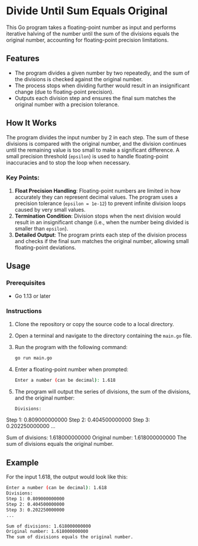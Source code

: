 # Divide Until Sum Equals Original

This Go program takes a floating-point number as input and performs iterative halving of the number until the sum of the divisions equals the original number, accounting for floating-point precision limitations.

## Features
- The program divides a given number by two repeatedly, and the sum of the divisions is checked against the original number.
- The process stops when dividing further would result in an insignificant change (due to floating-point precision).
- Outputs each division step and ensures the final sum matches the original number with a precision tolerance.

## How It Works
The program divides the input number by 2 in each step. The sum of these divisions is compared with the original number, and the division continues until the remaining value is too small to make a significant difference. A small precision threshold (`epsilon`) is used to handle floating-point inaccuracies and to stop the loop when necessary.

### Key Points:
1. **Float Precision Handling**: Floating-point numbers are limited in how accurately they can represent decimal values. The program uses a precision tolerance (`epsilon = 1e-12`) to prevent infinite division loops caused by very small values.
2. **Termination Condition**: Division stops when the next division would result in an insignificant change (i.e., when the number being divided is smaller than `epsilon`).
3. **Detailed Output**: The program prints each step of the division process and checks if the final sum matches the original number, allowing small floating-point deviations.

## Usage

### Prerequisites
- Go 1.13 or later

### Instructions
1. Clone the repository or copy the source code to a local directory.
2. Open a terminal and navigate to the directory containing the `main.go` file.
3. Run the program with the following command:

   ```bash
   go run main.go
4. Enter a floating-point number when prompted:
   ```bash
   Enter a number (can be decimal): 1.618
5. The program will output the series of divisions, the sum of the divisions, and the original number:
   ```bash
   Divisions:
Step 1: 0.809000000000
Step 2: 0.404500000000
Step 3: 0.202250000000
...

Sum of divisions: 1.618000000000
Original number: 1.618000000000
The sum of divisions equals the original number.

## Example
For the input 1.618, the output would look like this:
```bash
Enter a number (can be decimal): 1.618
Divisions:
Step 1: 0.809000000000
Step 2: 0.404500000000
Step 3: 0.202250000000
...

Sum of divisions: 1.618000000000
Original number: 1.618000000000
The sum of divisions equals the original number.
